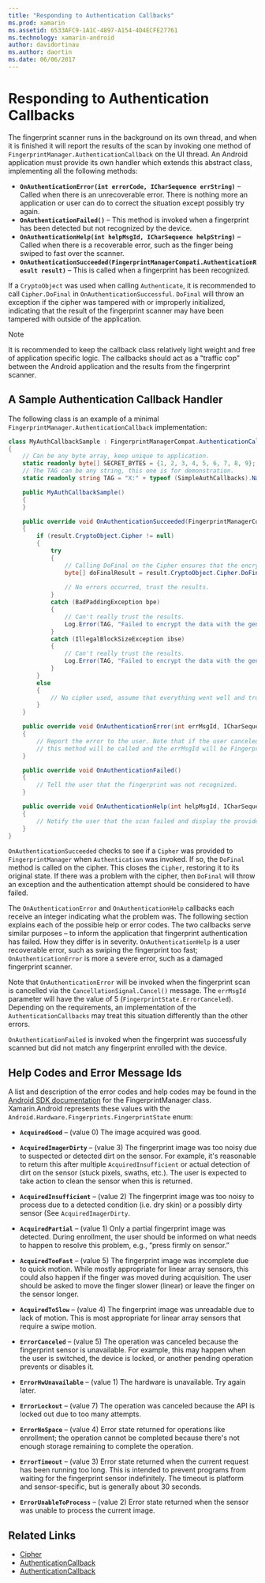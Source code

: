 ```yaml
---
title: "Responding to Authentication Callbacks"
ms.prod: xamarin
ms.assetid: 6533AFC9-1A1C-4897-A154-4D4ECFE27761
ms.technology: xamarin-android
author: davidortinau
ms.author: daortin
ms.date: 06/06/2017
---
```


# Responding to Authentication Callbacks

The fingerprint scanner runs in the background on its own thread, and
when it is finished it will report the results of the scan by invoking
one method of `FingerprintManager.AuthenticationCallback` on the UI
thread. An Android application must provide its own handler which
extends this abstract class, implementing all the following methods:

- **`OnAuthenticationError(int errorCode, ICharSequence errString)`** &ndash; Called when there is an unrecoverable error. There is nothing more an application or user can do to correct the situation except possibly try again.
- **`OnAuthenticationFailed()`** &ndash; This method is invoked when a fingerprint has been detected but not recognized by the device.
- **`OnAuthenticationHelp(int helpMsgId, ICharSequence helpString)`** &ndash; Called when there is a recoverable error, such as the finger being swiped to fast over the scanner.
- **`OnAuthenticationSucceeded(FingerprintManagerCompati.AuthenticationResult result)`** &ndash; This is called when a fingerprint has been recognized.

If a `CryptoObject` was used when calling `Authenticate`, it is
recommended to call `Cipher.DoFinal` in `OnAuthenticationSuccessful`.
`DoFinal` will throw an exception if the cipher was tampered with or
improperly initialized, indicating that the result of the fingerprint
scanner may have been tampered with outside of the application.

> [!NOTE]
> It is recommended to keep the callback class relatively light weight and free of application specific logic. The callbacks should act as a "traffic cop" between the Android application and the results from the fingerprint scanner.

## A Sample Authentication Callback Handler

The following class is an example of a minimal `FingerprintManager.AuthenticationCallback` implementation: 

```csharp
class MyAuthCallbackSample : FingerprintManagerCompat.AuthenticationCallback
{
    // Can be any byte array, keep unique to application.
    static readonly byte[] SECRET_BYTES = {1, 2, 3, 4, 5, 6, 7, 8, 9};
    // The TAG can be any string, this one is for demonstration.
    static readonly string TAG = "X:" + typeof (SimpleAuthCallbacks).Name;

    public MyAuthCallbackSample()
    {
    }

    public override void OnAuthenticationSucceeded(FingerprintManagerCompat.AuthenticationResult result)
    {
        if (result.CryptoObject.Cipher != null) 
        {
            try
            {
                // Calling DoFinal on the Cipher ensures that the encryption worked.
                byte[] doFinalResult = result.CryptoObject.Cipher.DoFinal(SECRET_BYTES);
    
                // No errors occurred, trust the results.              
            }
            catch (BadPaddingException bpe)
            {
                // Can't really trust the results.
                Log.Error(TAG, "Failed to encrypt the data with the generated key." + bpe);
            }
            catch (IllegalBlockSizeException ibse)
            {
                // Can't really trust the results.
                Log.Error(TAG, "Failed to encrypt the data with the generated key." + ibse);
            }
        }
        else
        {
            // No cipher used, assume that everything went well and trust the results.
        }
    }

    public override void OnAuthenticationError(int errMsgId, ICharSequence errString)
    {
        // Report the error to the user. Note that if the user canceled the scan,
        // this method will be called and the errMsgId will be FingerprintState.ErrorCanceled.
    }

    public override void OnAuthenticationFailed()
    {
        // Tell the user that the fingerprint was not recognized.
    }

    public override void OnAuthenticationHelp(int helpMsgId, ICharSequence helpString)
    {
        // Notify the user that the scan failed and display the provided hint.
    }
}
```

`OnAuthenticationSucceeded` checks to see if a `Cipher` was provided to `FingerprintManager` when `Authentication` was invoked. If so, the `DoFinal` method is called on the cipher. This closes the `Cipher`, restoring it to its original state. If there was a problem with the cipher, then `DoFinal` will throw an exception and the authentication attempt should be considered to have failed.

The `OnAuthenticationError` and `OnAuthenticationHelp` callbacks each receive an integer indicating what the problem was. The following section explains each of the possible help or error codes. The two callbacks serve similar purposes &ndash; to inform the application that fingerprint authentication has failed. How they differ is in severity. `OnAuthenticationHelp` is a user recoverable error, such as swiping the fingerprint too fast; `OnAuthenticationError` is more a severe error, such as a damaged fingerprint scanner.

Note that `OnAuthenticationError` will be invoked when the fingerprint scan is cancelled via the `CancellationSignal.Cancel()` message. The `errMsgId` parameter will have the value of 5 (`FingerprintState.ErrorCanceled`). Depending on the requirements, an implementation of the `AuthenticationCallbacks` may treat this situation differently than the other errors. 

`OnAuthenticationFailed` is invoked when the fingerprint was successfully scanned but did not match any fingerprint enrolled with the device. 

## Help Codes and Error Message Ids 

A list and description of the error codes and help codes may be found in the [Android SDK documentation](https://developer.android.com/reference/android/hardware/fingerprint/FingerprintManager.html#FINGERPRINT_ACQUIRED_GOOD) for the FingerprintManager class. Xamarin.Android represents these values with the `Android.Hardware.Fingerprints.FingerprintState` enum:

- **`AcquiredGood`** &ndash; (value 0) The image acquired was good.

- **`AcquiredImagerDirty`** &ndash; (value 3) The fingerprint image was too noisy due to suspected or detected dirt on the sensor. For example, it's reasonable to return this after multiple `AcquiredInsufficient` or actual detection of dirt on the sensor (stuck pixels, swaths, etc.). The user is expected to take action to clean the sensor when this is returned.

- **`AcquiredInsufficient`** &ndash; (value 2) The fingerprint image was too noisy to process due to a detected condition (i.e. dry skin) or a possibly dirty sensor (See `AcquiredImagerDirty`.

- **`AcquiredPartial`** &ndash; (value 1) Only a partial fingerprint image was detected. During enrollment, the user should be informed on what needs to happen to resolve this problem, e.g., &ldquo;press firmly on sensor.&rdquo;

- **`AcquiredTooFast`** &ndash; (value 5) The fingerprint image was incomplete due to quick motion. While mostly appropriate for linear array sensors, this could also happen if the finger was moved during acquisition. The user should be asked to move the finger slower (linear) or leave the finger on the sensor longer.

- **`AcquiredToSlow`** &ndash; (value 4) The fingerprint image was unreadable due to lack of motion. This is most appropriate for linear array sensors that require a swipe motion.

- **`ErrorCanceled`** &ndash; (value 5) The operation was canceled because the fingerprint sensor is unavailable. For example, this may happen when the user is switched, the device is locked, or another pending operation prevents or disables it.

- **`ErrorHwUnavailable`** &ndash; (value 1) The hardware is unavailable. Try again later.

- **`ErrorLockout`** &ndash; (value 7) The operation was canceled because the API is locked out due to too many attempts.

- **`ErrorNoSpace`** &ndash; (value 4) Error state returned for operations like enrollment; the operation cannot be completed because there's not enough storage remaining to complete the operation.

- **`ErrorTimeout`** &ndash; (value 3) Error state returned when the current request has been running too long. This is intended to prevent programs from waiting for the fingerprint sensor indefinitely. The timeout is platform and sensor-specific, but is generally about 30 seconds.

- **`ErrorUnableToProcess`** &ndash; (value 2) Error state returned when the sensor was unable to process the current image.

## Related Links

- [Cipher](https://docs.oracle.com/javase/7/docs/api/javax/crypto/Cipher.html)
- [AuthenticationCallback](https://developer.android.com/reference/android/hardware/fingerprint/FingerprintManager.AuthenticationCallback.html)
- [AuthenticationCallback](https://developer.android.com/reference/android/support/v4/hardware/fingerprint/FingerprintManagerCompat.AuthenticationCallback.html)
